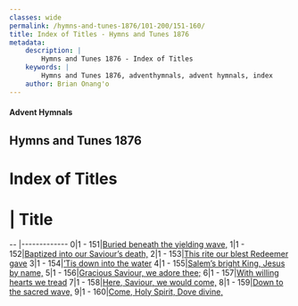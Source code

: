```yaml
---
classes: wide
permalink: /hymns-and-tunes-1876/101-200/151-160/
title: Index of Titles - Hymns and Tunes 1876
metadata:
    description: |
        Hymns and Tunes 1876 - Index of Titles
    keywords: |
        Hymns and Tunes 1876, adventhymnals, advent hymnals, index
    author: Brian Onang'o
---
```


#### Advent Hymnals

## Hymns and Tunes 1876

# Index of Titles
# | Title                        
-- |-------------
0|1 - 151|[Buried beneath the yielding wave,](/101-200/151-160/01.Buried-beneath-the-yielding-wave,)
1|1 - 152|[Baptized into our Saviour’s death,](/101-200/151-160/02.Baptized-into-our-Saviour’s-death,)
2|1 - 153|[This rite our blest Redeemer gave](/101-200/151-160/03.This-rite-our-blest-Redeemer-gave)
3|1 - 154|[’Tis down into the water](/101-200/151-160/04.’Tis-down-into-the-water)
4|1 - 155|[Salem’s bright King, Jesus by name,](/101-200/151-160/05.Salem’s-bright-King,-Jesus-by-name,)
5|1 - 156|[Gracious Saviour, we adore thee;](/101-200/151-160/06.Gracious-Saviour,-we-adore-thee;)
6|1 - 157|[With willing hearts we tread](/101-200/151-160/07.With-willing-hearts-we-tread)
7|1 - 158|[Here, Saviour, we would come,](/101-200/151-160/08.Here,-Saviour,-we-would-come,)
8|1 - 159|[Down to the sacred wave,](/101-200/151-160/09.Down-to-the-sacred-wave,)
9|1 - 160|[Come, Holy Spirit, Dove divine,](/101-200/151-160/10.Come,-Holy-Spirit,-Dove-divine,)